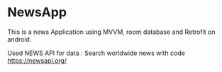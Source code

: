 # NewsApp

This is a news Application using MVVM, room database and Retrofit on android.

Used NEWS API for data : Search worldwide news with code
https://newsapi.org/

